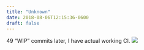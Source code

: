 ```yaml
---
title: "Unknown"
date: 2018-08-06T12:15:36-0600
draft: false
---
```


49 “WIP” commits later, I have actual working CI.
![](/images/2018/92e102bf34.jpg)
